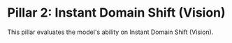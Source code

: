 
# Pillar 2: Instant Domain Shift (Vision)

This pillar evaluates the model's ability on Instant Domain Shift (Vision).
